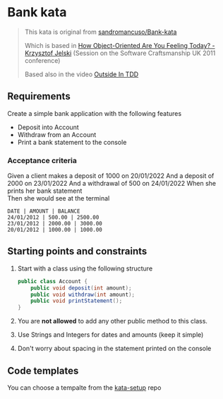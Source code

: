 # Bank kata

> This kata is original from [sandromancuso/Bank-kata](https://github.com/sandromancuso/Bank-kata)
> 
> Which is based in [How Object-Oriented Are You Feeling Today? - Krzysztof Jelski](https://www.slideshare.net/KrzysztofJelski/how-object-oriented-are-you-feeling-today) (Session on the Software Craftsmanship UK 2011 conference)
> 
> Based also in the video [Outside In TDD](https://www.youtube.com/watch?v=XHnuMjah6ps)

## Requirements

Create a simple bank application with the following features

* Deposit into Account
* Withdraw from an Account
* Print a bank statement to the console

### Acceptance criteria

Given a client makes a deposit of 1000 on 20/01/2022
And a deposit of 2000 on 23/01/2022
And a withdrawal of 500 on 24/01/2022
When she prints her bank statement  
Then she would see at the terminal

```
DATE | AMOUNT | BALANCE
24/01/2012 | 500.00 | 2500.00
23/01/2012 | 2000.00 | 3000.00
20/01/2012 | 1000.00 | 1000.00
```

## Starting points and constraints

1. Start with a class using the following structure

    ```java
    public class Account {
        public void deposit(int amount);
        public void withdraw(int amount);
        public void printStatement();
    }
    ```

2. You are **not allowed** to add any other public method to this class.
3. Use Strings and Integers for dates and amounts (keep it simple)
4. Don't worry about spacing in the statement printed on the console

## Code templates

You can choose a tempalte from the [kata-setup](https://github.com/AgileCraftsmanshipCanarias/kata-setup) repo
